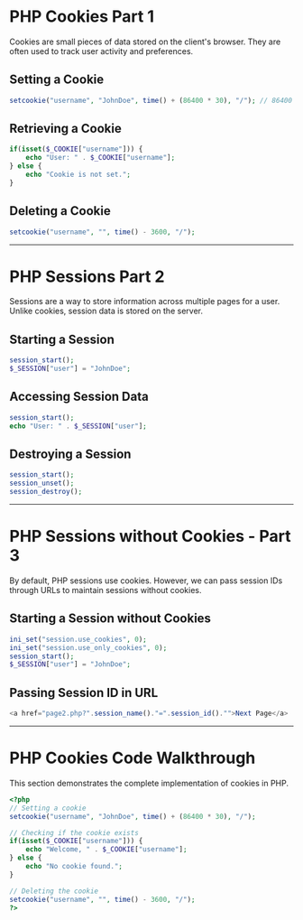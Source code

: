 # PHP Cookies Part 1
Cookies are small pieces of data stored on the client's browser. They are often used to track user activity and preferences.

## Setting a Cookie
```php
setcookie("username", "JohnDoe", time() + (86400 * 30), "/"); // 86400 = 1 day
```

## Retrieving a Cookie
```php
if(isset($_COOKIE["username"])) {
    echo "User: " . $_COOKIE["username"];
} else {
    echo "Cookie is not set.";
}
```

## Deleting a Cookie
```php
setcookie("username", "", time() - 3600, "/");
```

---

# PHP Sessions Part 2
Sessions are a way to store information across multiple pages for a user. Unlike cookies, session data is stored on the server.

## Starting a Session
```php
session_start();
$_SESSION["user"] = "JohnDoe";
```

## Accessing Session Data
```php
session_start();
echo "User: " . $_SESSION["user"];
```

## Destroying a Session
```php
session_start();
session_unset();
session_destroy();
```

---

# PHP Sessions without Cookies - Part 3
By default, PHP sessions use cookies. However, we can pass session IDs through URLs to maintain sessions without cookies.

## Starting a Session without Cookies
```php
ini_set("session.use_cookies", 0);
ini_set("session.use_only_cookies", 0);
session_start();
$_SESSION["user"] = "JohnDoe";
```

## Passing Session ID in URL
```php
<a href="page2.php?".session_name()."=".session_id()."">Next Page</a>
```

---

# PHP Cookies Code Walkthrough
This section demonstrates the complete implementation of cookies in PHP.

```php
<?php
// Setting a cookie
setcookie("username", "JohnDoe", time() + (86400 * 30), "/");

// Checking if the cookie exists
if(isset($_COOKIE["username"])) {
    echo "Welcome, " . $_COOKIE["username"];
} else {
    echo "No cookie found.";
}

// Deleting the cookie
setcookie("username", "", time() - 3600, "/");
?>
